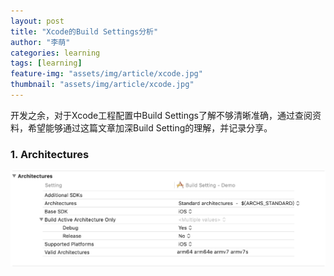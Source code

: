 ```yaml
---
layout: post
title: "Xcode的Build Settings分析"
author: "李萌"
categories: learning
tags: [learning]
feature-img: "assets/img/article/xcode.jpg"
thumbnail: "assets/img/article/xcode.jpg"
---
```


开发之余，对于Xcode工程配置中Build Settings了解不够清晰准确，通过查阅资料，希望能够通过这篇文章加深Build Setting的理解，并记录分享。

### 1. Architectures

![xcode-architectures](assets/img/screenshots/xcode-architectures.png)


